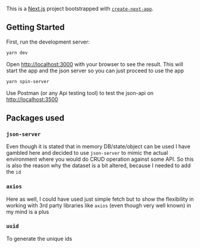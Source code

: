 This is a [Next.js](https://nextjs.org/) project bootstrapped with [`create-next-app`](https://github.com/vercel/next.js/tree/canary/packages/create-next-app).

## Getting Started

First, run the development server:

```bash
yarn dev
```

Open [http://localhost:3000](http://localhost:3000) with your browser to see the result. This will start the app and the json server so you can just proceed to use the app

```bash
yarn spin-server
```

Use Postman (or any Api testing tool) to test the json-api on [http://localhost:3500](http://localhost:3500)

## Packages used

### `json-server`

Even though it is stated that in memory DB/state/object can be used I have gambled here and decided to use `json-server` to mimic the actual environment where you would do CRUD operation against some API. So this is also the reason why the dataset is a bit altered, because I needed to add the `id`

### `axios`

Here as well, I could have used just simple fetch but to show the flexibility in working with 3rd party libraries like `axios` (even though very well known) in my mind is a plus

### `uuid`

To generate the unique ids
